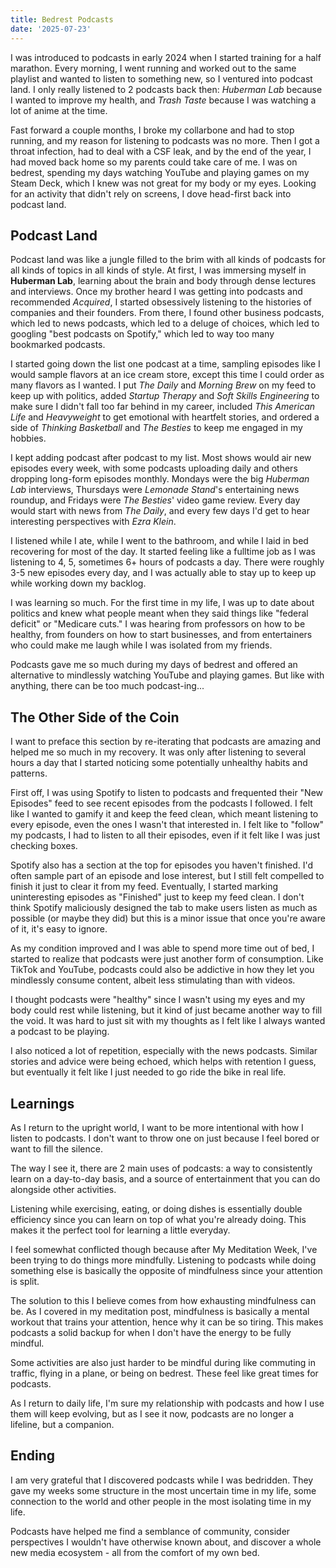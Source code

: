```yaml
---
title: Bedrest Podcasts
date: '2025-07-23'
---
```


I was introduced to podcasts in early 2024 when I started training for a half marathon. Every morning, I went running and worked out to the same playlist and wanted to listen to something new, so I ventured into podcast land. I only really listened to 2 podcasts back then: *Huberman Lab* because I wanted to improve my health, and *Trash Taste* because I was watching a lot of anime at the time. 

Fast forward a couple months, I broke my collarbone and had to stop running, and my reason for listening to podcasts was no more. Then I got a throat infection, had to deal with a CSF leak, and by the end of the year, I had moved back home so my parents could take care of me. I was on bedrest, spending my days watching YouTube and playing games on my Steam Deck, which I knew was not great for my body or my eyes. Looking for an activity that didn't rely on screens, I dove head-first back into podcast land. 

## Podcast Land

Podcast land was like a jungle filled to the brim with all kinds of podcasts for all kinds of topics in all kinds of style. At first, I was immersing myself in **Huberman Lab**, learning about the brain and body through dense lectures and interviews. Once my brother heard I was getting into podcasts and recommended *Acquired*, I started obsessively listening to the histories of companies and their founders. From there, I found other business podcasts, which led to news podcasts, which led to a deluge of choices, which led to googling "best podcasts on Spotify," which led to way too many bookmarked podcasts. 

I started going down the list one podcast at a time, sampling episodes like I would sample flavors at an ice cream store, except this time I could order as many flavors as I wanted. I put *The Daily* and *Morning Brew* on my feed to keep up with politics, added *Startup Therapy* and *Soft Skills Engineering* to make sure I didn't fall too far behind in my career, included *This American Life* and *Heavyweight* to get emotional with heartfelt stories, and ordered a side of *Thinking Basketball* and *The Besties* to keep me engaged in my hobbies. 

I kept adding podcast after podcast to my list. Most shows would air new episodes every week, with some podcasts uploading daily and others dropping long-form episodes monthly. Mondays were the big *Huberman Lab* interviews, Thursdays were *Lemonade Stand*'s entertaining news roundup, and Fridays were *The Besties*' video game review. Every day would start with news from *The Daily*, and every few days I'd get to hear interesting perspectives with *Ezra Klein*. 

I listened while I ate, while I went to the bathroom, and while I laid in bed recovering for most of the day. It started feeling like a fulltime job as I was listening to 4, 5, sometimes 6+ hours of podcasts a day. There were roughly 3-5 new episodes every day, and I was actually able to stay up to keep up while working down my backlog. 

I was learning so much. For the first time in my life, I was up to date about politics and knew what people meant when they said things like "federal deficit" or "Medicare cuts." I was hearing from professors on how to be healthy, from founders on how to start businesses, and from entertainers who could make me laugh while I was isolated from my friends. 

Podcasts gave me so much during my days of bedrest and offered an alternative to mindlessly watching YouTube and playing games. But like with anything, there can be too much podcast-ing...

## The Other Side of the Coin

I want to preface this section by re-iterating that podcasts are amazing and helped me so much in my recovery. It was only after listening to several hours a day that I started noticing some potentially unhealthy habits and patterns. 

First off, I was using Spotify to listen to podcasts and frequented their "New Episodes" feed to see recent episodes from the podcasts I followed. I felt like I wanted to gamify it and keep the feed clean, which meant listening to every episode, even the ones I wasn't that interested in. I felt like to "follow" my podcasts, I had to listen to all their episodes, even if it felt like I was just checking boxes. 

Spotify also has a section at the top for episodes you haven't finished. I'd often sample part of an episode and lose interest, but I still felt compelled to finish it just to clear it from my feed. Eventually, I started marking uninteresting episodes as "Finished" just to keep my feed clean. I don't think Spotify maliciously designed the tab to make users listen as much as possible (or maybe they did) but this is a minor issue that once you're aware of it, it's easy to ignore. 

As my condition improved and I was able to spend more time out of bed, I started to realize that podcasts were just another form of consumption. Like TikTok and YouTube, podcasts could also be addictive in how they let you mindlessly consume content, albeit less stimulating than with videos. 

I thought podcasts were "healthy" since I wasn't using my eyes and my body could rest while listening, but it kind of just became another way to fill the void. It was hard to just sit with my thoughts as I felt like I always wanted a podcast to be playing. 

I also noticed a lot of repetition, especially with the news podcasts. Similar stories and advice were being echoed, which helps with retention I guess, but eventually it felt like I just needed to go ride the bike in real life. 

## Learnings

As I return to the upright world, I want to be more intentional with how I listen to podcasts. I don't want to throw one on just because I feel bored or want to fill the silence. 

The way I see it, there are 2 main uses of podcasts: a way to consistently learn on a day-to-day basis, and a source of entertainment that you can do alongside other activities. 

Listening while exercising, eating, or doing dishes is essentially double efficiency since you can learn on top of what you're already doing. This makes it the perfect tool for learning a little everyday. 

I feel somewhat conflicted though because after My Meditation Week, I've been trying to do things more mindfully. Listening to podcasts while doing something else is basically the opposite of mindfulness since your attention is split. 

The solution to this I believe comes from how exhausting mindfulness can be. As I covered in my meditation post, mindfulness is basically a mental workout that trains your attention, hence why it can be so tiring. This makes podcasts a solid backup for when I don't have the energy to be fully mindful. 

Some activities are also just harder to be mindful during like commuting in traffic, flying in a plane, or being on bedrest. These feel like great times for podcasts. 

As I return to daily life, I'm sure my relationship with podcasts and how I use them will keep evolving, but as I see it now, podcasts are no longer a lifeline, but a companion. 

## Ending

I am very grateful that I discovered podcasts while I was bedridden. They gave my weeks some structure in the most uncertain time in my life, some connection to the world and other people in the most isolating time in my life. 

Podcasts have helped me find a semblance of community, consider perspectives I wouldn't have otherwise known about, and discover a whole new media ecosystem - all from the comfort of my own bed. 
